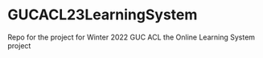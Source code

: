 # GUCACL23LearningSystem
Repo for the project for Winter 2022 GUC ACL the Online Learning System project
